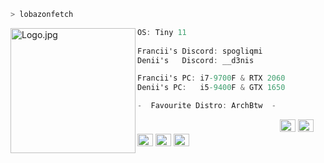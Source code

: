 ```zsh
> lobazonfetch
```
<img align="left" src="https://cdn.discordapp.com/attachments/1149100725457137735/1203835345079115848/fRBkd7B.png?ex=65d28a08&is=65c01508&hm=cb55200861ecd2173c13754ca725aed1b359004549155fecc4e01dc94383a5a5&" alt="Logo.jpg" width="200" />

```csharp
OS: Tiny 11
                         
Francii's Discord: spogliqmi
Denii's   Discord: __d3nis

Francii's PC: i7-9700F & RTX 2060
Denii's PC:   i5-9400F & GTX 1650

-  Favourite Distro: ArchBtw  -
```

<p align="left">
  &nbsp; &nbsp; &nbsp; &nbsp; &nbsp;&nbsp; &nbsp; &nbsp; &nbsp; &nbsp;&nbsp; &nbsp; &nbsp; &nbsp; &nbsp; &nbsp; &nbsp; &nbsp; &nbsp; &nbsp; &nbsp;&nbsp; &nbsp; &nbsp; &nbsp; &nbsp;&nbsp; &nbsp; &nbsp; &nbsp; &nbsp;
  <img alt="#474342" src="https://via.placeholder.com/15/ADBAC7/000000?text=+" width="25" height="20" />
  <img alt="#fbedf6" src="https://via.placeholder.com/15/6CB6FF/000000?text=+" width="25" height="20" />
  <img alt="#c9594d" src="https://via.placeholder.com/15/F47067/000000?text=+" width="25" height="20" />
  <img alt="#f8b9b2" src="https://via.placeholder.com/15/DCBDFB/000000?text=+" width="25" height="20" />
  <img alt="#f8b9b2" src="https://via.placeholder.com/15/57ab5a/000000?text=+" width="25" height="20" />
</p>

